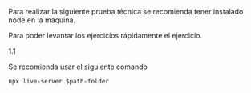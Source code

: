 Para realizar la siguiente prueba técnica se recomienda tener instalado node en la maquina.

Para poder levantar los ejercicios rápidamente el ejercicio.

1.1

Se recomienda usar el siguiente comando

`npx live-server $path-folder`
